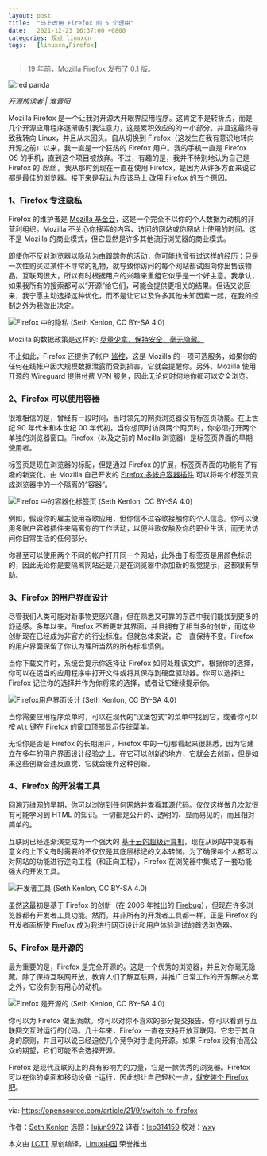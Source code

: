 ```yaml
---
layout: post
title:	"马上改用 Firefox 的 5 个理由"
date:	2021-12-23 16:37:00 +0800 
categories:	观点 linuxcn 
tags:	[linuxcn,Firefox]
---
```




> 
> 19 年前，Mozilla Firefox 发布了 0.1 版。
> 
> 
> 


![](/Asserts/Images//attachment/album/202112/23/163609yryosyby5s8o7uss.jpg "red panda")



*开源朗读者 | 淮晋阳*


Mozilla Firefox 是一个让我对开源大开眼界应用程序。这肯定不是转折点，而是几个开源应用程序逐渐吸引我注意力，这是累积效应的的一小部分。并且这最终导致我转向 Linux，并且从未回头。自从切换到 Firefox（这发生在我有意识地转向开源之前）以来，我一直是一个狂热的 Firefox 用户。我的手机一直是 Firefox OS 的手机，直到这个项目被放弃。不过，有趣的是，我并不特别地认为自己是 Firefox 的 *粉丝* 。我从那时到现在一直在使用 Firefox，是因为从许多方面来说它都是最佳的浏览器。接下来是我认为应该马上 [改用 Firefox](http://getfirefox.org) 的五个原因。


### 1、Firefox 专注隐私


Firefox 的维护者是 [Mozilla 基金会](https://foundation.mozilla.org/en/)，这是一个完全不以你的个人数据为动机的非营利组织。Mozilla 不关心你搜索的内容、访问的网站或你网站上使用的时间。这不是 Mozilla 的商业模式，但它显然是许多其他流行浏览器的商业模式。


即使你不反对浏览器以隐私为由跟踪你的活动，你可能也曾有过这样的经历：只是一次性购买过某件不寻常的礼物，就导致你访问的每个网站都试图向你出售该物品。互联网很大，所以有时根据用户的兴趣来重组它似乎是一个好主意。我承认，如果我所有的搜索都可以“开源”给它们，可能会提供更相关的结果。但话又说回来，我宁愿主动选择这种优化，而不是让它以及许多其他未知因素一起，在我的控制之外为我做出决定。


![Firefox 中的隐私 (Seth Kenlon, CC BY-SA 4.0) ](/Asserts/Images//attachment/album/202112/23/163706ircavccs9gvz5zys.jpg)


Mozilla 的数据政策是这样的: [尽量少拿、保持安全、毫无隐藏。](https://blog.mozilla.org/en/products/firefox/firefox-data-privacy-promise/)


不止如此，Firefox 还提供了帐户 [监控](https://monitor.firefox.com)，这是 Mozilla 的一项可选服务，如果你的任何在线帐户因大规模数据泄露而受到损害，它就会提醒你。另外，Mozilla 使用开源的 Wireguard 提供付费 VPN 服务，因此无论何时何地你都可以安全浏览。


### 2、Firefox 可以使用容器


很难相信的是，曾经有一段时间，当时领先的网页浏览器没有标签页功能。在上世纪 90 年代末和本世纪 00 年代初，当你想同时访问两个网页时，你必须打开两个单独的浏览器窗口。Firefox（以及之前的 Mozilla 浏览器）是标签页界面的早期使用者。


标签页是现在浏览器的标配，但是通过 Firefox 的扩展，标签页界面的功能有了有趣的新变化。由 Mozilla 自己开发的 [Firefox 多帐户容器插件](https://github.com/mozilla/multi-account-containers#readme) 可以将每个标签页变成浏览器中的一个隔离的“容器”。


![Firefox 中的容器化标签页 (Seth Kenlon, CC BY-SA 4.0)](/Asserts/Images//attachment/album/202112/23/163707i7glg1d6p4a1j61b.jpg)


例如，假设你的雇主使用谷歌应用，但你信不过谷歌接触你的个人信息。你可以使用多账户容器插件来隔离你的工作活动，以便谷歌仅触及你的职业生活，而无法访问你日常生活的任何部分。


你甚至可以使用两个不同的帐户打开同一个网站，此外由于标签页是用颜色标识的，因此无论你是要隔离网站还是只是在浏览器中添加新的视觉提示，这都很有帮助。


### 3、Firefox 的用户界面设计


尽管我们人类可能对新事物更感兴趣，但在熟悉又可靠的东西中我们能找到更多的舒适感。多年以来，Firefox 不断更新其界面，并且拥有了相当多的创新，而这些创新现在已经成为非官方的行业标准。但就总体来说，它一直保持不变。Firefox 的用户界面保留了你认为理所当然的所有标准惯例。


当你下载文件时，系统会提示你选择让 Firefox 如何处理该文件。根据你的选择，你可以在适当的应用程序中打开文件或将其保存到硬盘驱动器。你可以选择让 Firefox 记住你的选择并作为你将来的选择，或者让它继续提示你。


![Firefox用户界面设计 (Seth Kenlon, CC BY-SA 4.0)](/Asserts/Images//attachment/album/202112/23/163707e66tt2mpae1l866q.png)


当你需要应用程序菜单时，可以在现代的“汉堡包式”的菜单中找到它，或者你可以按 `Alt` 键在 Firefox 的窗口顶部显示传统菜单。


无论你是否是 Firefox 的长期用户，Firefox 中的一切都看起来很熟悉，因为它建立在多年的用户界面设计经验之上。在它可以创新的地方，它就会去创新，但是如果这些创新会违反直觉，它就会废弃这种创新。


### 4、Firefox 的开发者工具


回溯万维网的早期，你可以浏览到任何网站并查看其源代码。仅仅这样做几次就很有可能学习到 HTML 的知识。一切都是公开的、透明的、显而易见的，而且相对简单的。


互联网已经逐渐演变成为一个强大的 [基于云的超级计算机](https://www.redhat.com/en/products/open-hybrid-cloud)，现在从网站中提取有意义的上下文有时需要的不仅仅是其底层标记的文本转储。为了确保每个人都可以对网站的功能进行逆向工程（和正向工程），Firefox 在浏览器中集成了一套功能强大的开发工具。


![开发者工具 (Seth Kenlon, CC BY-SA 4.0) ](/Asserts/Images//attachment/album/202112/23/163708dssb4dmwzpbj4zmq.jpg)


虽然这最初是基于 Firefox 的创新（在 2006 年推出的 [Firebug](https://getfirebug.com/)），但现在许多浏览器都有开发者工具功能。然而，并非所有的开发者工具都一样，正是 Firefox 的开发者面板使 Firefox 成为我进行网页设计和用户体验测试的首选浏览器。


### 5、Firefox 是开源的


最为重要的是，Firefox 是完全开源的。这是一个优秀的浏览器，并且对你毫无隐藏。除了保持互联网开放，教育人们了解互联网，并推广日常工作的开源解决方案之外，它没有别有用心的动机。


![Firefox 是开源的 (Seth Kenlon, CC BY-SA 4.0)](/Asserts/Images//attachment/album/202112/23/163709hrw0ffvf0aaiwggc.jpg)


你可以为 Firefox 做出贡献。你可以对你不喜欢的部分提交报告。你可以看到与互联网交互时运行的代码。几十年来，Firefox 一直在支持开放互联网。它忠于其自身的原则，并且可以说已经迫使几个竞争对手走向开源。如果 Firefox 没有抬高公众的期望，它们可能不会选择开源。


Firefox 是现代互联网上的具有影响力的力量，它是一款优秀的浏览器。Firefox 可以在你的桌面和移动设备上运行，因此想让自己轻松一点，[就安装个 Firefox 吧](http://getfirefox.com)。




---


via: <https://opensource.com/article/21/9/switch-to-firefox>


作者：[Seth Kenlon](https://opensource.com/users/seth) 选题：[lujun9972](https://github.com/lujun9972) 译者：[leo314159](https://github.com/leo314159) 校对：[wxy](https://github.com/wxy)


本文由 [LCTT](https://github.com/LCTT/TranslateProject) 原创编译，[Linux中国](https://linux.cn/) 荣誉推出
